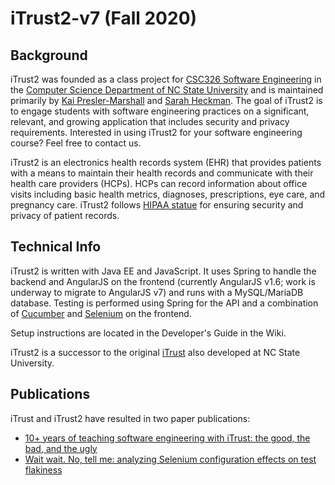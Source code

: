 # iTrust2-v7 (Fall 2020)

## Background
iTrust2 was founded as a class project for [CSC326 Software Engineering](http://courses.ncsu.edu/csc326) in the [Computer Science Department of NC State University](http://www.csc.ncsu.edu) and is maintained primarily by [Kai Presler-Marshall](https://kpresler.github.io/) and [Sarah Heckman](https://www.csc.ncsu.edu/people/sesmith5). The goal of iTrust2 is to engage students with software engineering practices on a significant, relevant, and growing application that includes security and privacy requirements.  Interested in using iTrust2 for your software engineering course?  Feel free to contact us.

iTrust2 is an electronics health records system (EHR) that provides patients with a means to maintain their health records and communicate with their health care providers (HCPs).  HCPs can record information about office visits including basic health metrics, diagnoses, prescriptions, eye care, and pregnancy care. iTrust2 follows [HIPAA statue](http://www.hhs.gov/ocr/hipaa/) for ensuring security and privacy of patient records.

## Technical Info
iTrust2 is written with Java EE and JavaScript.  It uses Spring to handle the backend and AngularJS on the frontend (currently AngularJS v1.6; work is underway to migrate to AngularJS v7) and runs with a MySQL/MariaDB database.  Testing is performed using Spring for the API and a combination of [Cucumber](https://cucumber.io/docs) and [Selenium](https://www.seleniumhq.org/) on the frontend.  

Setup instructions are located in the Developer's Guide in the Wiki.

iTrust2 is a successor to the original [iTrust](https://github.com/ncsu-csc326/iTrust) also developed at NC State University.

## Publications

iTrust and iTrust2 have resulted in two paper publications:
* [10+ years of teaching software engineering with iTrust: the good, the bad, and the ugly](https://dl.acm.org/citation.cfm?id=3183393)
* [Wait wait. No, tell me: analyzing Selenium configuration effects on test flakiness](https://dl.acm.org/citation.cfm?id=3338661)
